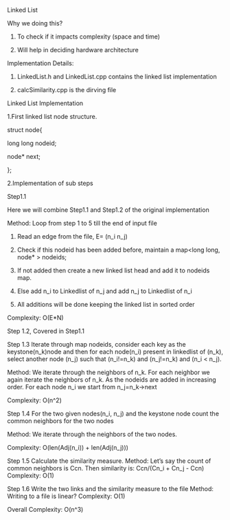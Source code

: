 Linked List

Why we doing this?

1. To check if it impacts complexity (space and time)

2. Will help in deciding hardware architecture 

Implementation Details:

1. LinkedList.h and LinkedList.cpp contains the linked list implementation

2. calcSimilarity.cpp is the dirving file


Linked List Implementation

1.First linked list node structure.

struct node{

  long long nodeid;
  
  node* next;
  
};


2.Implementation of sub steps

Step1.1

Here we will combine Step1.1 and Step1.2 of the original implementation

Method: Loop from step 1 to 5 till the end of input file

  1. Read an edge from the file, E= (n_i n_j)
  
  2. Check if this nodeid has been added before, maintain a map<long long, node* > nodeids;
  
  3. If not added then create a new linked list head and add it to nodeids map.
 
  4. Else add n_i to Linkedlist of n_j and add n_j to Linkedlist of n_i
  
  5. All additions will be done keeping the linked list in sorted order
  
Complexity: O(E*N)


Step  1.2, Covered in Step1.1

Step 1.3 Iterate through map nodeids, consider each key as the keystone(n_k)node and then for each node(n_i) present in linkedlist of (n_k), select another node (n_j) such that (n_i!=n_k) and (n_j!=n_k) and (n_i  < n_j).

Method: We iterate through the neighbors of n_k. For each neighbor we again iterate the neighbors of n_k. As the nodeids are added in increasing order. For each node n_i we start from n_j=n_k->next 

Complexity: O(n^2)

Step 1.4 For the two given nodes(n_i, n_j) and the keystone node count the common neighbors for the two nodes

Method: We iterate through the neighbors of the two nodes.

Complexity: O(len(Adj(n_i)) + len(Adj(n_j)))

Step 1.5 Calculate the similarity measure.
Method: Let’s say the count of common neighbors is Ccn. Then similarity is:
		Ccn/(Cn_i + Cn_j - Ccn)
Complexity: O(1)

Step 1.6 Write the two links and the similarity measure to the file
Method: Writing to a file is linear?
Complexity: O(1)

Overall Complexity: O(n^3)
